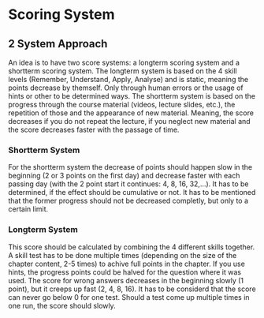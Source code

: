 # Scoring System
## 2 System Approach
An idea is to have two score systems: a longterm scoring system and a shortterm scoring system.
The longterm system is based on the 4 skill levels (Remember, Understand, Apply, Analyse) and is static, meaning the points decrease by themself. Only through human errors or the usage of hints or other to be determined ways.
The shortterm system is based on the progress through the course material (videos, lecture slides, etc.), the repetition of those and the appearance of new material. Meaning, the score decreases if you do not repeat the lecture, if you neglect new material and the score decreases faster with the passage of time.

### Shortterm System
For the shortterm system the decrease of points should happen slow in the beginning (2 or 3 points on the first day) and decrease faster with each passing day (with the 2 point start it continues: 4, 8, 16, 32,...). It has to be determined, if the effect should be cumulative or not. 
It has to be mentioned that the former progress should not be decreased completly, but only to a certain limit.

### Longterm System
This score should be calculated by combining the 4 different skills together. A skill test has to be done multiple times (depending on the size of the chapter content, 2-5 times) to achive full points in the chapter. 
If you use hints, the progress points could be halved for the question where it was used.
The score for wrong answers decreases in the beginning slowly (1 point), but it creeps up fast (2, 4, 8, 16). It has to be considerd that the score can never go below 0 for one test.
Should a test come up multiple times in one run, the score should slowly. 

